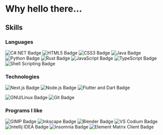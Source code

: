 # Why hello there...

## Skills

### Languages

![C#.NET Badge](https://img.shields.io/badge/-C%23-512BD4?style=for-the-badge&logo=dotnet&logoColor=white)
![HTML5 Badge](https://img.shields.io/badge/-HTML5-E34F26?style=for-the-badge&logo=html5&logoColor=white)
![CSS3 Badge](https://img.shields.io/badge/-CSS3-blue?style=for-the-badge&logo=css3&logoColor=white)
![Java Badge](https://img.shields.io/badge/-Java-FF7A22?style=for-the-badge&logo=java)
![Python Badge](https://img.shields.io/badge/-Python-3776AB?style=for-the-badge&logo=python&logoColor=white)
![Rust Badge](https://img.shields.io/badge/learning-Rust-000000?style=for-the-badge&logo=rust&logoColor=white)
![JavaScript Badge](https://img.shields.io/badge/-Javascript-grey?style=for-the-badge&logo=javascript)
![TypeScript Badge](https://img.shields.io/badge/-Typescript-grey?style=for-the-badge&logo=typescript)
![Shell Scripting Badge](https://img.shields.io/badge/-Sh%20Scripting-4EAA25?style=for-the-badge&logo=gnubash&logoColor=white)

### Technologies

![Next.js Badge](https://img.shields.io/badge/-Next.js-black?style=for-the-badge&logo=react)
![Node.js Badge](https://img.shields.io/badge/-Node.js-grey?style=for-the-badge&logo=nodedotjs)
![Flutter and Dart Badge](https://img.shields.io/badge/-Flutter-02569B?style=for-the-badge&logo=flutter)
<!-- ![Unity Badge](https://img.shields.io/badge/-Unity-221122?style=for-the-badge&logo=unity) -->
<!-- ![Godot Badge](https://img.shields.io/badge/learning-Godot-478CBF?style=for-the-badge&logo=godotengine&logoColor=white) -->
![GNU/Linux Badge](https://img.shields.io/badge/-GNU%2FLinux-1793D1?style=for-the-badge&logo=archlinux&logoColor=white)
![Git Badge](https://img.shields.io/badge/-GIT-F05032?style=for-the-badge&logo=git&logoColor=white)

### Programs I like

![GIMP Badge](https://img.shields.io/badge/-GNU%20Image%20Manipulation%20Program-5C5543?style=for-the-badge&logo=gimp)
![Inkscape Badge](https://img.shields.io/badge/-Inkscape-000000?style=for-the-badge&logo=inkscape)
![Blender Badge](https://img.shields.io/badge/-Blender-F5792A?style=for-the-badge&logo=blender&logoColor=white)
![VS Codium Badge](https://img.shields.io/badge/-VSCodium-007ACC?style=for-the-badge&logo=visualstudiocode&logoColor=white)
![Intellij IDEA Badge](https://img.shields.io/badge/-Intellij%20IDEA-000000?style=for-the-badge&logo=intellijidea&logoColor=white)
![Insomnia Badge](https://img.shields.io/badge/-Insomnia-4000BF?style=for-the-badge&logo=insomnia&logoColor=white)
![Element Matrix Client Badge](https://img.shields.io/badge/-Element%2FMAtrix-0DBD8B?style=for-the-badge&logo=element&logoColor=white)

<!--
## Stats

## Viva la Libre Software
-->
